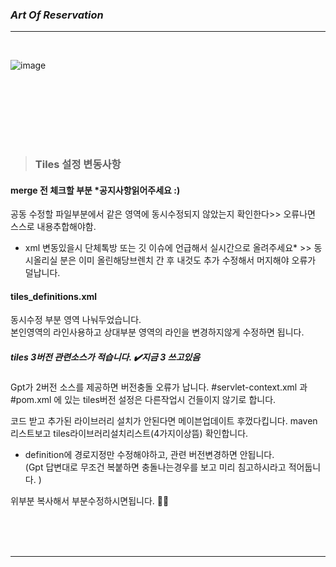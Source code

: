 ### *Art Of Reservation*

-------------------------------
<br>

>
![image](https://github.com/user-attachments/assets/b9df2b14-e421-48d4-8779-f7ce566bf330)


<br><br>
-------------
<br>


> ### Tiles 설정 변동사항

#### merge 전 체크할 부분 *공지사항읽어주세요 :) 

  공동 수정할 파일부분에서 같은 영역에 동시수정되지
않았는지 확인한다>>  오류나면 스스로 내용추합해야함.

* xml 변동있을시 단체톡방 또는 깃 이슈에 언급해서 실시간으로 올려주세요*  >> 동시올리실 분은 이미 올린해당브렌치 간 후 내것도 추가 수정해서 머지해야 오류가 덜납니다. 

#### tiles_definitions.xml 
동시수정 부분 영역 나눠두었습니다.  
본인영역의 라인사용하고 상대부분 영역의 라인을 변경하지않게 수정하면 됩니다. 

##### tiles  3버전 관련소스가 적습니다. ✔️지금 3 쓰고있음
Gpt가 2버전 소스를 제공하면 버전충돌 오류가 납니다. 
 #servlet-context.xml 과 
#pom.xml 에 있는  tiles버전 설정은  다른작업시 건들이지 않기로 합니다. 

코드 받고 추가된 라이브러리 설치가 안된다면 메이븐업데이트 후껐다킵니다.  maven리스트보고 tiles라이브러리설치리스트(4가지이상뜸) 확인합니다. 

* definition에 경로지정만 수정해야하고, 
   관련 버전변경하면 안됩니다.  
(Gpt 답변대로 무조건 복붙하면 충돌나는경우를 보고 미리 침고하시라고 적어둡니다. ) 

     <definition name="/board/favfood" extends="base">
     		<put-attribute name="title" value="즐겨찾는 맛집" />
     		<put-attribute name="body"
     			value="/WEB-INF/views/board/favfood.jsp" />
     	</definition> 

위부분 복사해서 부분수정하시면됩니다. 🙌🏻

<br><br>
<br>


-------------------------------
<br>
